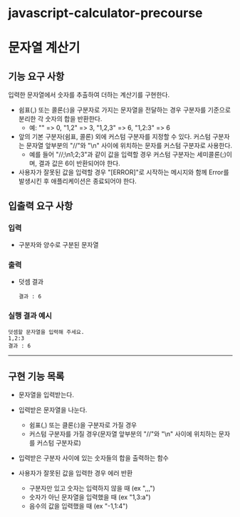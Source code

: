 # javascript-calculator-precourse

# 문자열 계산기

## 기능 요구 사항

입력한 문자열에서 숫자를 추출하여 더하는 계산기를 구현한다.

- 쉼표(,) 또는 콜론(:)을 구분자로 가지는 문자열을 전달하는 경우 구분자를 기준으로 분리한 각 숫자의 합을 반환한다.
  - 예: "" => 0, "1,2" => 3, "1,2,3" => 6, "1,2:3" => 6
- 앞의 기본 구분자(쉼표, 콜론) 외에 커스텀 구분자를 지정할 수 있다. 커스텀 구분자는 문자열 앞부분의 "//"와 "\n" 사이에 위치하는 문자를 커스텀 구분자로 사용한다.
  - 예를 들어 "//;\n1;2;3"과 같이 값을 입력할 경우 커스텀 구분자는 세미콜론(;)이며, 결과 값은 6이 반환되어야 한다.
- 사용자가 잘못된 값을 입력할 경우 "[ERROR]"로 시작하는 메시지와 함께 Error를 발생시킨 후 애플리케이션은 종료되어야 한다.

## 입출력 요구 사항

### 입력

- 구분자와 양수로 구분된 문자열

### 출력

- 덧셈 결과
  ```
  결과 : 6
  ```

### 실행 결과 예시

```
덧셈할 문자열을 입력해 주세요.
1,2:3
결과 : 6
```

---

## 구현 기능 목록

- 문자열을 입력받는다.

- 입력받은 문자열을 나눈다.

  - 쉼표(,) 또는 클론(:)을 구분자로 가질 경우
  - 커스텀 구분자를 가질 경우(문자열 앞부분의 "//"와 "\n" 사이에 위치하는 문자를 커스텀 구분자로)

- 입력받은 구분자 사이에 있는 숫자들의 합을 출력하는 함수

- 사용자가 잘못된 값을 입력한 경우 에러 반환
  - 구분자만 있고 숫자는 입력하지 않을 때 (ex ",,,")
  - 숫자가 아닌 문자열을 입력했을 때 (ex "1,3:a")
  - 음수의 값을 입력했을 때 (ex "-1,1:4")
